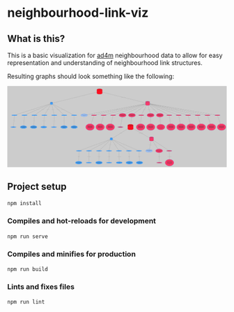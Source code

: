 # neighbourhood-link-viz

## What is this?

This is a basic visualization for [ad4m](https://github.com/perspect3vism/ad4m) neighbourhood data to allow for easy representation and understanding of neighbourhood link structures. <br>

Resulting graphs should look something like the following:

![Diagram](/assets/neighbourhood-viz.png)

## Project setup
```
npm install
```

### Compiles and hot-reloads for development
```
npm run serve
```

### Compiles and minifies for production
```
npm run build
```

### Lints and fixes files
```
npm run lint
```
